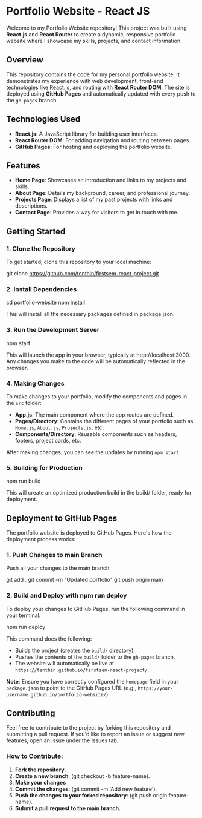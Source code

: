 # Portfolio Website - React JS

Welcome to my Portfolio Website repository! This project was built using **React.js** and **React Router** to create a dynamic, responsive portfolio website where I showcase my skills, projects, and contact information.

## Overview

This repository contains the code for my personal portfolio website. It demonstrates my experience with web development, front-end technologies like React.js, and routing with **React Router DOM**. The site is deployed using **GitHub Pages** and automatically updated with every push to the `gh-pages` branch.

## Technologies Used

- **React.js**: A JavaScript library for building user interfaces.
- **React Router DOM**: For adding navigation and routing between pages.
- **GitHub Pages**: For hosting and deploying the portfolio website.

## Features

- **Home Page**: Showcases an introduction and links to my projects and skills.
- **About Page**: Details my background, career, and professional journey.
- **Projects Page**: Displays a list of my past projects with links and descriptions.
- **Contact Page**: Provides a way for visitors to get in touch with me.

## Getting Started

### 1. Clone the Repository

To get started, clone this repository to your local machine:

git clone https://github.com/tenthin/firstsem-react-project.git

### 2. Install Dependencies

cd portfolio-website
npm install

This will install all the necessary packages defined in package.json.

### 3.  Run the Development Server

npm start

This will launch the app in your browser, typically at http://localhost:3000. Any changes you make to the code will be automatically reflected in the browser.

### 4. Making Changes

To make changes to your portfolio, modify the components and pages in the `src` folder:

- **App.js**: The main component where the app routes are defined.
- **Pages/Directory**: Contains the different pages of your portfolio such as `Home.js`, `About.js`, `Projects.js`, etc.
- **Components/Directory**: Reusable components such as headers, footers, project cards, etc.

After making changes, you can see the updates by running `npm start`.

### 5. Building for Production

npm run build

This will create an optimized production build in the build/ folder, ready for deployment.

## Deployment to GitHub Pages

The portfolio website is deployed to GitHub Pages. Here's how the deployment process works:

### 1. Push Changes to main Branch

Push all your changes to the main branch.

git add .
git commit -m "Updated portfolio"
git push origin main

### 2. Build and Deploy with npm run deploy

To deploy your changes to GitHub Pages, run the following command in your terminal:

npm run deploy

This command does the following:

- Builds the project (creates the `build/` directory).
- Pushes the contents of the `build/` folder to the `gh-pages` branch.
- The website will automatically be live at `https://tenthin.github.io/firstsem-react-project/`.

**Note**: Ensure you have correctly configured the `homepage` field in your `package.json` to point to the GitHub Pages URL (e.g., `https://your-username.github.io/portfolio-website/`).

## Contributing 

Feel free to contribute to the project by forking this repository and submitting a pull request. If you'd like to report an issue or suggest new features, open an issue under the Issues tab.

### How to Contribute:

1. **Fork the repository.**
2. **Create a new branch**: (git checkout -b feature-name).
3. **Make your changes** 
4. **Commit the changes**: (git commit -m 'Add new feature').
5. **Push the changes to your forked repository**: (git push origin feature-name).
6. **Submit a pull request to the main branch.**
